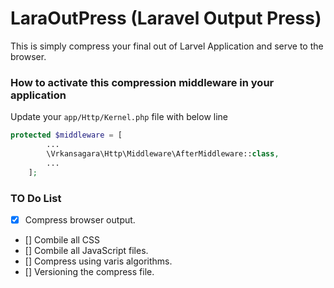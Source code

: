 # LaraOutPress (Laravel Output Press)
This is simply compress your final out of Larvel Application and serve to the browser.

### How to activate this compression middleware in your application

Update your `app/Http/Kernel.php` file with below line


~~~php
protected $middleware = [
		...
        \Vrkansagara\Http\Middleware\AfterMiddleware::class,
    	...
    ];
~~~


### TO Do List

- [x] Compress browser output.
- [] Combile all CSS
- [] Combile all JavaScript files.
- [] Compress using varis algorithms.
- [] Versioning the compress file.
